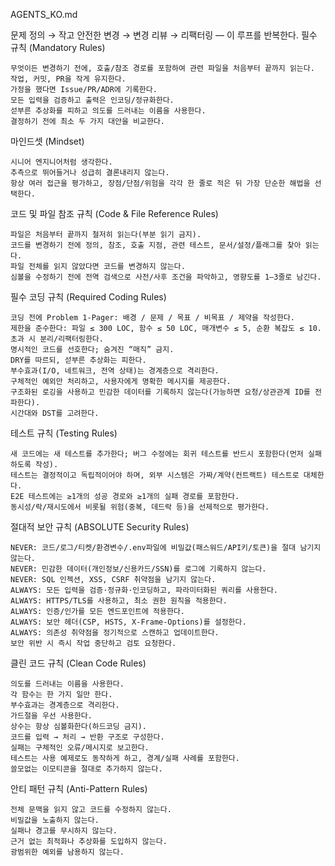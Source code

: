 AGENTS_KO.md

문제 정의 → 작고 안전한 변경 → 변경 리뷰 → 리팩터링 — 이 루프를 반복한다.
필수 규칙 (Mandatory Rules)

    무엇이든 변경하기 전에, 호출/참조 경로를 포함하여 관련 파일을 처음부터 끝까지 읽는다.
    작업, 커밋, PR을 작게 유지한다.
    가정을 했다면 Issue/PR/ADR에 기록한다.
    모든 입력을 검증하고 출력은 인코딩/정규화한다.
    섣부른 추상화를 피하고 의도를 드러내는 이름을 사용한다.
    결정하기 전에 최소 두 가지 대안을 비교한다.

마인드셋 (Mindset)

    시니어 엔지니어처럼 생각한다.
    추측으로 뛰어들거나 성급히 결론내리지 않는다.
    항상 여러 접근을 평가하고, 장점/단점/위험을 각각 한 줄로 적은 뒤 가장 단순한 해법을 선택한다.

코드 및 파일 참조 규칙 (Code & File Reference Rules)

    파일은 처음부터 끝까지 철저히 읽는다(부분 읽기 금지).
    코드를 변경하기 전에 정의, 참조, 호출 지점, 관련 테스트, 문서/설정/플래그를 찾아 읽는다.
    파일 전체를 읽지 않았다면 코드를 변경하지 않는다.
    심볼을 수정하기 전에 전역 검색으로 사전/사후 조건을 파악하고, 영향도를 1–3줄로 남긴다.

필수 코딩 규칙 (Required Coding Rules)

    코딩 전에 Problem 1-Pager: 배경 / 문제 / 목표 / 비목표 / 제약을 작성한다.
    제한을 준수한다: 파일 ≤ 300 LOC, 함수 ≤ 50 LOC, 매개변수 ≤ 5, 순환 복잡도 ≤ 10. 초과 시 분리/리팩터링한다.
    명시적인 코드를 선호한다; 숨겨진 “매직” 금지.
    DRY를 따르되, 섣부른 추상화는 피한다.
    부수효과(I/O, 네트워크, 전역 상태)는 경계층으로 격리한다.
    구체적인 예외만 처리하고, 사용자에게 명확한 메시지를 제공한다.
    구조화된 로깅을 사용하고 민감한 데이터를 기록하지 않는다(가능하면 요청/상관관계 ID를 전파한다).
    시간대와 DST를 고려한다.

테스트 규칙 (Testing Rules)

    새 코드에는 새 테스트를 추가한다; 버그 수정에는 회귀 테스트를 반드시 포함한다(먼저 실패하도록 작성).
    테스트는 결정적이고 독립적이어야 하며, 외부 시스템은 가짜/계약(컨트랙트) 테스트로 대체한다.
    E2E 테스트에는 ≥1개의 성공 경로와 ≥1개의 실패 경로를 포함한다.
    동시성/락/재시도에서 비롯될 위험(중복, 데드락 등)을 선제적으로 평가한다.

절대적 보안 규칙 (ABSOLUTE Security Rules)

    NEVER: 코드/로그/티켓/환경변수/.env파일에 비밀값(패스워드/API키/토큰)을 절대 남기지 않는다.
    NEVER: 민감한 데이터(개인정보/신용카드/SSN)를 로그에 기록하지 않는다.
    NEVER: SQL 인젝션, XSS, CSRF 취약점을 남기지 않는다.
    ALWAYS: 모든 입력을 검증·정규화·인코딩하고, 파라미터화된 쿼리를 사용한다.
    ALWAYS: HTTPS/TLS를 사용하고, 최소 권한 원칙을 적용한다.
    ALWAYS: 인증/인가를 모든 엔드포인트에 적용한다.
    ALWAYS: 보안 헤더(CSP, HSTS, X-Frame-Options)를 설정한다.
    ALWAYS: 의존성 취약점을 정기적으로 스캔하고 업데이트한다.
    보안 위반 시 즉시 작업 중단하고 검토 요청한다. 

클린 코드 규칙 (Clean Code Rules)

    의도를 드러내는 이름을 사용한다.
    각 함수는 한 가지 일만 한다.
    부수효과는 경계층으로 격리한다.
    가드절을 우선 사용한다.
    상수는 항상 심볼화한다(하드코딩 금지).
    코드를 입력 → 처리 → 반환 구조로 구성한다.
    실패는 구체적인 오류/메시지로 보고한다.
    테스트는 사용 예제로도 동작하게 하고, 경계/실패 사례를 포함한다.
    쓸모없는 이모티콘을 절대로 추가하지 않는다.

안티 패턴 규칙 (Anti-Pattern Rules)

    전체 문맥을 읽지 않고 코드를 수정하지 않는다.
    비밀값을 노출하지 않는다.
    실패나 경고를 무시하지 않는다.
    근거 없는 최적화나 추상화를 도입하지 않는다.
    광범위한 예외를 남용하지 않는다.
